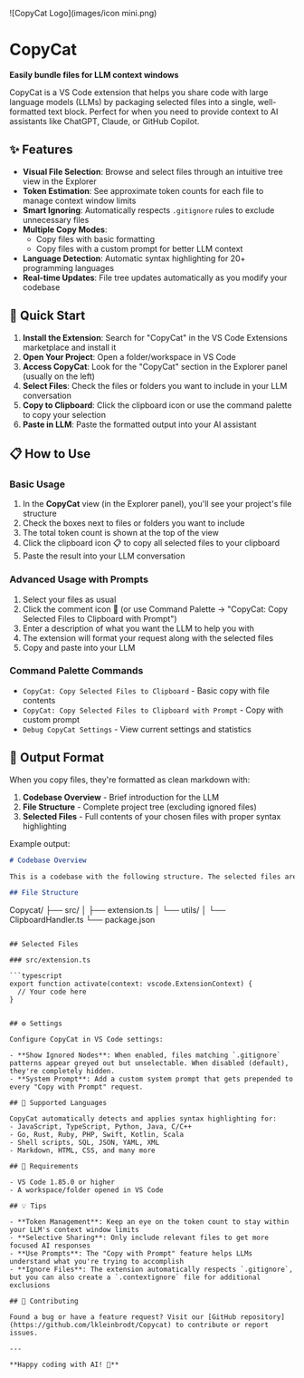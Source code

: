 ![CopyCat Logo](images/icon mini.png)

# CopyCat

**Easily bundle files for LLM context windows**

CopyCat is a VS Code extension that helps you share code with large language models (LLMs) by packaging selected files into a single, well-formatted text block. Perfect for when you need to provide context to AI assistants like ChatGPT, Claude, or GitHub Copilot.

## ✨ Features

- **Visual File Selection**: Browse and select files through an intuitive tree view in the Explorer
- **Token Estimation**: See approximate token counts for each file to manage context window limits
- **Smart Ignoring**: Automatically respects `.gitignore` rules to exclude unnecessary files
- **Multiple Copy Modes**:
  - Copy files with basic formatting
  - Copy files with a custom prompt for better LLM context
- **Language Detection**: Automatic syntax highlighting for 20+ programming languages
- **Real-time Updates**: File tree updates automatically as you modify your codebase

## 🚀 Quick Start

1. **Install the Extension**: Search for "CopyCat" in the VS Code Extensions marketplace and install it
2. **Open Your Project**: Open a folder/workspace in VS Code
3. **Access CopyCat**: Look for the "CopyCat" section in the Explorer panel (usually on the left)
4. **Select Files**: Check the files or folders you want to include in your LLM conversation
5. **Copy to Clipboard**: Click the clipboard icon or use the command palette to copy your selection
6. **Paste in LLM**: Paste the formatted output into your AI assistant

## 📋 How to Use

### Basic Usage

1. In the **CopyCat** view (in the Explorer panel), you'll see your project's file structure
2. Check the boxes next to files or folders you want to include
3. The total token count is shown at the top of the view
4. Click the clipboard icon 📋 to copy all selected files to your clipboard
5. Paste the result into your LLM conversation

### Advanced Usage with Prompts

1. Select your files as usual
2. Click the comment icon 💬 (or use Command Palette → "CopyCat: Copy Selected Files to Clipboard with Prompt")
3. Enter a description of what you want the LLM to help you with
4. The extension will format your request along with the selected files
5. Copy and paste into your LLM

### Command Palette Commands

- `CopyCat: Copy Selected Files to Clipboard` - Basic copy with file contents
- `CopyCat: Copy Selected Files to Clipboard with Prompt` - Copy with custom prompt
- `Debug CopyCat Settings` - View current settings and statistics

## 📄 Output Format

When you copy files, they're formatted as clean markdown with:

1. **Codebase Overview** - Brief introduction for the LLM
2. **File Structure** - Complete project tree (excluding ignored files)
3. **Selected Files** - Full contents of your chosen files with proper syntax highlighting

Example output:

```markdown
# Codebase Overview

This is a codebase with the following structure. The selected files are provided below with their full contents.

## File Structure
```

Copycat/
├── src/
│ ├── extension.ts
│ └── utils/
│ └── ClipboardHandler.ts
└── package.json

````

## Selected Files

### src/extension.ts

```typescript
export function activate(context: vscode.ExtensionContext) {
  // Your code here
}
````

```

## ⚙️ Settings

Configure CopyCat in VS Code settings:

- **Show Ignored Nodes**: When enabled, files matching `.gitignore` patterns appear greyed out but unselectable. When disabled (default), they're completely hidden.
- **System Prompt**: Add a custom system prompt that gets prepended to every "Copy with Prompt" request.

## 🎯 Supported Languages

CopyCat automatically detects and applies syntax highlighting for:
- JavaScript, TypeScript, Python, Java, C/C++
- Go, Rust, Ruby, PHP, Swift, Kotlin, Scala
- Shell scripts, SQL, JSON, YAML, XML
- Markdown, HTML, CSS, and many more

## 🔧 Requirements

- VS Code 1.85.0 or higher
- A workspace/folder opened in VS Code

## 💡 Tips

- **Token Management**: Keep an eye on the token count to stay within your LLM's context window limits
- **Selective Sharing**: Only include relevant files to get more focused AI responses
- **Use Prompts**: The "Copy with Prompt" feature helps LLMs understand what you're trying to accomplish
- **Ignore Files**: The extension automatically respects `.gitignore`, but you can also create a `.contextignore` file for additional exclusions

## 🤝 Contributing

Found a bug or have a feature request? Visit our [GitHub repository](https://github.com/lkleinbrodt/Copycat) to contribute or report issues.

---

**Happy coding with AI! 🚀**
```
